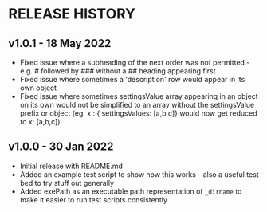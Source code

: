 # RELEASE HISTORY

## v1.0.1 - 18 May 2022

- Fixed issue where a subheading of the next order was not permitted - e.g. # followed by ### without a ## heading appearing first
- Fixed issue where sometimes a 'description' row would appear in its own object
- Fixed issue where sometimes settingsValue array appearing in an object on its own would not be simplified to an array without the settingsValue prefix or object (eg. x : { settingsValues: [a,b,c]} would now get reduced to x: [a,b,c])

## v1.0.0 - 30 Jan 2022

- Initial release with README.md
- Added an example test script to show how this works - also a useful test bed to try stuff out generally
- Added exePath as an executable path representation of ```_dirname``` to make it easier to run test scripts consistently
